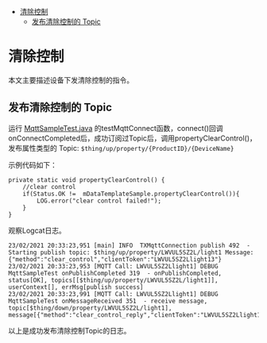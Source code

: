 * [清除控制](#清除控制)
  * [发布清除控制的 Topic  ](#发布清除控制的-Topic)

# 清除控制

本文主要描述设备下发清除控制的指令。

## 发布清除控制的 Topic 

运行 [MqttSampleTest.java](../src/test/java/com/tencent/iot/explorer/device/java/core/mqtt/MqttSampleTest.java) 的testMqttConnect函数，connect()回调onConnectCompleted后，成功订阅过Topic后，调用propertyClearControl()，发布属性类型的 Topic:
`$thing/up/property/{ProductID}/{DeviceName}`

示例代码如下：
```
private static void propertyClearControl() {
    //clear control
    if(Status.OK !=  mDataTemplateSample.propertyClearControl()){
        LOG.error("clear control failed!");
    }
}
```

观察Logcat日志。
```
23/02/2021 20:33:23,951 [main] INFO  TXMqttConnection publish 492  - Starting publish topic: $thing/up/property/LWVUL5SZ2L/light1 Message: {"method":"clear_control","clientToken":"LWVUL5SZ2Llight13"}
23/02/2021 20:33:23,953 [MQTT Call: LWVUL5SZ2Llight1] DEBUG MqttSampleTest onPublishCompleted 319  - onPublishCompleted, status[OK], topics[[$thing/up/property/LWVUL5SZ2L/light1]],  userContext[], errMsg[publish success]
23/02/2021 20:33:23,991 [MQTT Call: LWVUL5SZ2Llight1] DEBUG MqttSampleTest onMessageReceived 351  - receive message, topic[$thing/down/property/LWVUL5SZ2L/light1], message[{"method":"clear_control_reply","clientToken":"LWVUL5SZ2Llight13","code":0,"status":"success"}]
```
以上是成功发布清除控制Topic的日志。


